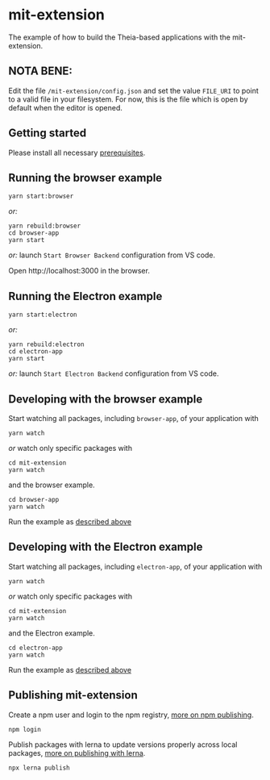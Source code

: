 # mit-extension

The example of how to build the Theia-based applications with the mit-extension.

## NOTA BENE:

Edit the file `/mit-extension/config.json` and set the value `FILE_URI` to point to a valid file in your filesystem.
For now, this is the file which is open by default when the editor is opened.

## Getting started

Please install all necessary [prerequisites](https://github.com/eclipse-theia/theia/blob/master/doc/Developing.md#prerequisites).

## Running the browser example

    yarn start:browser

_or:_

    yarn rebuild:browser
    cd browser-app
    yarn start

_or:_ launch `Start Browser Backend` configuration from VS code.

Open http://localhost:3000 in the browser.

## Running the Electron example

    yarn start:electron

_or:_

    yarn rebuild:electron
    cd electron-app
    yarn start

_or:_ launch `Start Electron Backend` configuration from VS code.

## Developing with the browser example

Start watching all packages, including `browser-app`, of your application with

    yarn watch

_or_ watch only specific packages with

    cd mit-extension
    yarn watch

and the browser example.

    cd browser-app
    yarn watch

Run the example as [described above](#Running-the-browser-example)

## Developing with the Electron example

Start watching all packages, including `electron-app`, of your application with

    yarn watch

_or_ watch only specific packages with

    cd mit-extension
    yarn watch

and the Electron example.

    cd electron-app
    yarn watch

Run the example as [described above](#Running-the-Electron-example)

## Publishing mit-extension

Create a npm user and login to the npm registry, [more on npm publishing](https://docs.npmjs.com/getting-started/publishing-npm-packages).

    npm login

Publish packages with lerna to update versions properly across local packages, [more on publishing with lerna](https://github.com/lerna/lerna#publish).

    npx lerna publish
